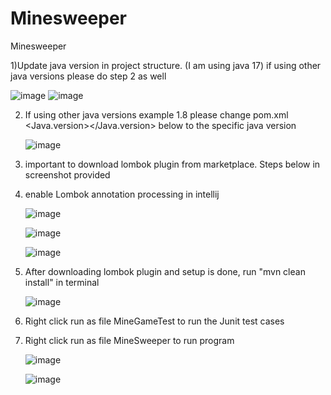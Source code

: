 # Minesweeper
Minesweeper

1)Update java version in project structure. (I am using java 17)   if using other java versions please do step 2 as well

   ![image](https://github.com/user-attachments/assets/251e511e-a453-4a67-bd3e-708f25c03954)
   ![image](https://github.com/user-attachments/assets/a9879871-cf01-44da-8971-308bc98467b8)


2) If using other java versions example 1.8 please change pom.xml <Java.version></Java.version> below to the specific java version

   ![image](https://github.com/user-attachments/assets/778fc853-9b3f-450e-9f91-fe34a57e8b19)

3) important to download lombok plugin from marketplace. Steps below in screenshot provided
4) enable Lombok annotation processing in intellij

   ![image](https://github.com/user-attachments/assets/5396489e-8301-4847-a29a-9b5bf374db87)

   ![image](https://github.com/user-attachments/assets/bcb27e33-7503-4927-b7fa-f72d526394aa)

   ![image](https://github.com/user-attachments/assets/93c72955-fcd7-4210-9d6e-6a85c990b58e)

5) After downloading lombok plugin and setup is done, run "mvn clean install" in terminal
   
   ![image](https://github.com/user-attachments/assets/b7beb25a-90f7-4737-9f30-13af59e8a966)


6) Right click run as file MineGameTest to run the Junit test cases

7) Right click run as file MineSweeper to run program

   ![image](https://github.com/user-attachments/assets/bafaa1ce-5ef2-45fc-8d37-29ebe15fe853)

   ![image](https://github.com/user-attachments/assets/ccaefde2-4499-4d74-a4b0-18e0fbcb264c)
